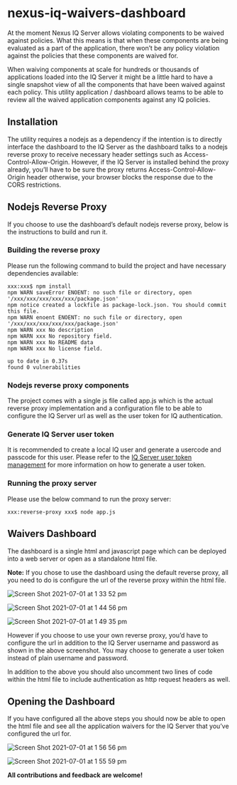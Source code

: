 # nexus-iq-waivers-dashboard

At the moment Nexus IQ Server allows violating components to be waived against policies. What this means is that when these components are being evaluated as a part of the application, there won’t be any policy violation against the policies that these components are waived for.   

When waiving components at scale for hundreds or thousands of applications loaded into the IQ Server it might be a little hard to have a single snapshot view of all the components that have been waived against each policy. This utility application / dashboard allows teams to be able to review all the waived application components against any IQ policies.

## Installation

The utility requires a nodejs as a dependency if the intention is to directly interface the dashboard to the IQ Server as the dashboard talks to a nodejs reverse proxy to receive necessary header settings such as Access-Control-Allow-Origin. However, if the IQ Server is installed behind the proxy already, you’ll have to be sure the proxy returns Access-Control-Allow-Origin header otherwise, your browser blocks the response due to the CORS restrictions.

## Nodejs Reverse Proxy

If you choose to use the dashboard’s default nodejs reverse proxy, below is the instructions to build and run it.

### Building the reverse proxy
Please run the following command to build the project and have necessary dependencies available:

```
xxx:xxx$ npm install
npm WARN saveError ENOENT: no such file or directory, open '/xxx/xxx/xxx/xxx/xxx/package.json'
npm notice created a lockfile as package-lock.json. You should commit this file.
npm WARN enoent ENOENT: no such file or directory, open '/xxx/xxx/xxx/xxx/xxx/package.json'
npm WARN xxx No description
npm WARN xxx No repository field.
npm WARN xxx No README data
npm WARN xxx No license field.

up to date in 0.37s
found 0 vulnerabilities
```

### Nodejs reverse proxy components

The project comes with a single js file called app.js which is the actual reverse proxy implementation and a configuration file to be able to configure the IQ Server url as well as the user token for IQ authentication.

### Generate IQ Server user token

It is recommended to create a local IQ user and generate a usercode and passcode for this user. Please refer to the [IQ Server user token management](https://help.sonatype.com/iqserver/managing/user-management/user-tokens) for more information on how to generate a user token.

### Running the proxy server

Please use the below command to run the proxy server:

```
xxx:reverse-proxy xxx$ node app.js
```

## Waivers Dashboard

The dashboard is a single html and javascript page which can be deployed into a web server or open as a standalone html file.

**Note:** If you chose to use the dashboard using the default reverse proxy, all you need to do is configure the url of the reverse proxy within the html file.

![Screen Shot 2021-07-01 at 1 33 52 pm](https://user-images.githubusercontent.com/3271380/124068805-86f6fc80-da7e-11eb-9e23-6ac58fd5eda5.png)

![Screen Shot 2021-07-01 at 1 44 56 pm](https://user-images.githubusercontent.com/3271380/124068814-8a8a8380-da7e-11eb-8440-5826a6ee308e.png)

![Screen Shot 2021-07-01 at 1 49 35 pm](https://user-images.githubusercontent.com/3271380/124068820-8cecdd80-da7e-11eb-9e00-53bdee8df743.png)


However if you choose to use your own reverse proxy, you’d have to configure the url in addition to the IQ Server username and password as shown in the above screenshot. You may choose to generate a user token instead of plain username and password.

In addition to the above you should also uncomment two lines of code within the html file to include authentication as http request headers as well.


## Opening the Dashboard

If you have configured all the above steps you should now be able to open the html file and see all the application waivers for the IQ Server that you’ve configured the url for.

![Screen Shot 2021-07-01 at 1 56 56 pm](https://user-images.githubusercontent.com/3271380/124068617-2bc50a00-da7e-11eb-97e9-87905a7aec1f.png)

![Screen Shot 2021-07-01 at 1 55 59 pm](https://user-images.githubusercontent.com/3271380/124068765-734b9600-da7e-11eb-9690-4d6a524e7e02.png)

**All contributions and feedback are welcome!**
